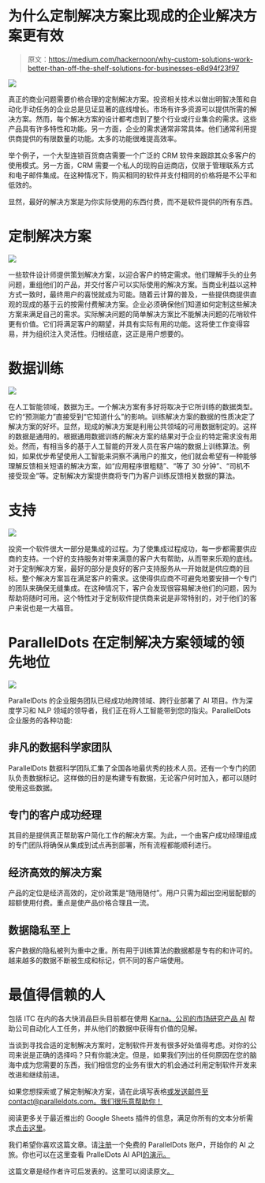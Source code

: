 # 为什么定制解决方案比现成的企业解决方案更有效

> 原文：<https://medium.com/hackernoon/why-custom-solutions-work-better-than-off-the-shelf-solutions-for-businesses-e8d94f23f97>

![](img/2055b086df1de2162327e074d62578a2.png)

真正的商业问题需要价格合理的定制解决方案。投资相关技术以做出明智决策和自动化手动任务的企业总是见证显著的底线增长。市场有许多资源可以提供所需的解决方案。然而，每个解决方案的设计都考虑到了整个行业或行业集合的需求。这些产品具有许多特性和功能。另一方面，企业的需求通常非常具体。他们通常利用提供商提供的有限数量的功能。太多的功能很难提高效率。

举个例子，一个大型连锁百货商店需要一个广泛的 CRM 软件来跟踪其众多客户的使用模式。另一方面，CRM 需要一个私人的现购自运商店，仅限于管理联系方式和电子邮件集成。在这种情况下，购买相同的软件并支付相同的价格将是不公平和低效的。

显然，最好的解决方案是为你实际使用的东西付费，而不是软件提供的所有东西。

# 定制解决方案

![](img/70c5284bfb14facaf99cbc7c48cd6842.png)

一些软件设计师提供策划解决方案，以迎合客户的特定需求。他们理解手头的业务问题，重组他们的产品，并交付客户可以实际使用的解决方案。当商业利益以这种方式一致时，最终用户的喜悦就成为可能。随着云计算的普及，一些提供商提供直观的现成的基于云的按需付费解决方案。企业必须确保他们知道如何定制这些解决方案来满足自己的需求。实际解决问题的简单解决方案比不能解决问题的花哨软件更有价值。它们将满足客户的期望，并具有实际有用的功能。这将使工作变得容易，并为组织注入灵活性。归根结底，这正是用户想要的。

# 数据训练

![](img/4fb6f981d280992df18c1c5e104e954b.png)

在人工智能领域，数据为王。一个解决方案有多好将取决于它所训练的数据类型。它的“预测能力”直接受到“它知道什么”的影响。训练解决方案的数据的性质决定了解决方案的好坏。显然，现成的解决方案是利用公共领域的可用数据制定的。这样的数据是通用的。根据通用数据训练的解决方案的结果对于企业的特定需求没有用处。然而，有相当多的基于人工智能的开发人员在客户端的数据上训练算法。例如，如果优步希望使用人工智能来洞察不满用户的推文，他们就会希望有一种能够理解反馈相关短语的解决方案，如“应用程序很粗糙”、“等了 30 分钟”、“司机不接受现金”等。定制解决方案提供商将专门为客户训练反馈相关数据的算法。

# 支持

![](img/6384b27e8376224f5bab83284c56e2ba.png)

投资一个软件很大一部分是集成的过程。为了使集成过程成功，每一步都需要供应商的支持。一个好的支持服务对带来满意的客户大有帮助，从而带来乐观的底线。对于定制解决方案，最好的部分是良好的客户支持服务从一开始就是供应商的目标。整个解决方案旨在满足客户的需求。这使得供应商不可避免地要安排一个专门的团队来确保无缝集成。在这种情况下，客户会发现很容易解决他们的问题，因为帮助将随时可用。这个特性对于定制软件提供商来说是非常特别的，对于他们的客户来说也是一大福音。

# ParallelDots 在定制解决方案领域的领先地位

![](img/2ec49cef3331dee0ad26eb0db41a6761.png)

ParallelDots 的企业服务团队已经成功地跨领域、跨行业部署了 AI 项目。作为深度学习和 NLP 领域的领导者，我们正在将人工智能带到您的指尖。ParallelDots 企业服务的各种功能:

## 非凡的数据科学家团队

ParallelDots 数据科学团队汇集了全国各地最优秀的技术人员。还有一个专门的团队负责数据标记。这样做的目的是构建专有数据，无论客户何时加入，都可以随时使用这些数据。

## 专门的客户成功经理

其目的是提供真正帮助客户简化工作的解决方案。为此，一个由客户成功经理组成的专门团队将确保从集成到试点再到部署，所有流程都能顺利进行。

## 经济高效的解决方案

产品的定位是经济高效的，定价政策是“随用随付”。用户只需为超出空闲层配额的超额使用付费。重点是使产品价格合理且一流。

## 数据隐私至上

客户数据的隐私被列为重中之重。所有用于训练算法的数据都是专有的和许可的。越来越多的数据不断被生成和标记，供不同的客户端使用。

# 最值得信赖的人

包括 ITC 在内的各大快消品巨头目前都在使用 [Karna。](https://www.karna.ai/)[公司的市场研究产品 AI](https://www.paralleldots.com/) 帮助公司自动化人工任务，并从他们的数据中获得有价值的见解。

当谈到寻找合适的定制解决方案时，定制软件开发有很多好处值得考虑。对你的公司来说是正确的选择吗？只有你能决定。但是，如果我们列出的任何原因在您的脑海中成为您需要的东西，我们相信您的业务有很大的机会通过利用定制软件开发来改进和继续前进。

如果您想探索或了解定制解决方案，请在此填写表格[或发送邮件至 contact@paralleldots.com。我们很乐意帮助你！](https://www.paralleldots.com/contact-us)

阅读更多关于最近推出的 Google Sheets 插件的信息，满足你所有的文本分析需求[点击这里](https://blog.paralleldots.com/product/announcing-google-sheets-add-on-for-paralleldots-apis/)。

我们希望你喜欢这篇文章。请[注册](http://user.apis.paralleldots.com/signing-up?utm_source=blog&utm_medium=chat&utm_campaign=paralleldots_blog)一个免费的 ParallelDots 账户，开始你的 AI 之旅。你也可以在这里查看 PrallelDots AI API[的演示。](https://www.paralleldots.com/ai-apis)

这篇文章是经作者许可后发表的。这里可以阅读原文[。](https://blog.paralleldots.com/data-science/artificial-intelligence/difference-between-custom-solutions-and-off-the-shelf-solutions/)
